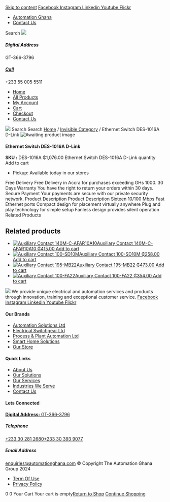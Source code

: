 [Skip to content](https://store.automationghana.com/product/ethernet-switch-des-1016a-d-link/#content)
[ Facebook ](https://www.facebook.com/automationgh/) [ Instagram ](https://www.instagram.com/automationgh/) [ Linkedin ](https://www.linkedin.com/company/the-automation-ghana-limited/) [ Youtube ](https://www.youtube.com/channel/UCurrRDUSm5oIW39VXjn1u0w) [ Flickr ](https://www.flickr.com/photos/181794037@N07/)
  * [ Automation Ghana ](https://automationghana.com)
  * [ Contact Us ](https://store.automationghana.com/contact/)


Search
[ ![](https://store.automationghana.com/wp-content/uploads/2024/04/Website-TAGG-Logo-BLUE.png) ](https://store.automationghana.com/)
[ ](https://maps.app.goo.gl/m4xeaagWCNbLk4jM6)
#####  [ Digital Address ](https://maps.app.goo.gl/m4xeaagWCNbLk4jM6)
GT-366-3796 
[ ](tel:+233550055511)
#####  [ Call ](tel:+233550055511)
+233 55 005 5511 
  * [Home](https://store.automationghana.com/)
  * [All Products](https://store.automationghana.com/shop/)
  * [My Account](https://store.automationghana.com/my-account/)
  * [Cart](https://store.automationghana.com/cart/)
  * [Checkout](https://store.automationghana.com/checkout/)
  * [Contact Us](https://store.automationghana.com/contact/)


[![](https://store.automationghana.com/wp-content/uploads/2024/04/AutomationGhana_logo_white.png)](https://store.automationghana.com)
Search
Search
[Home](https://store.automationghana.com) / [Invisible Category](https://store.automationghana.com/product-category/invisible-category/) / Ethernet Switch DES-1016A D-Link
![Awaiting product image](https://store.automationghana.com/wp-content/uploads/woocommerce-placeholder-600x600.png)
####  Ethernet Switch DES-1016A D-Link 
**SKU :** DES-1016A 
₵1,076.00
Ethernet Switch DES-1016A D-Link quantity
Add to cart
  * Pickup: Available today in our stores


Free Delivery 
Free Delivery in Accra for purchases exceeding GHs 1000. 
30 Days Warranty 
You have the right to return your orders within 30 days. 
Secure Payment 
Your payments are secure with our private security network. 
Product Description
Product Description
Sixteen 10/100 Mbps Fast Ethernet ports Compact design for placement virtually anywhere Plug and play technology for simple setup Fanless design provides silent operation
Related Products 
## Related products
  * [![Auxiliary Contact 140M-C-AFAR10A10](https://store.automationghana.com/wp-content/uploads/2020/12/140M-C-AFAR10A10-300x298.jpg)Auxiliary Contact 140M-C-AFAR10A10 ₵415.00 ](https://store.automationghana.com/product/auxiliary-contact-140m-c-afar10a10/)
[Add to cart](https://store.automationghana.com/product/ethernet-switch-des-1016a-d-link/?add-to-cart=2965)
  * [![Auxiliary Contact 100-SD10M](https://store.automationghana.com/wp-content/uploads/2020/12/100-SD10M-300x300.jpg)Auxiliary Contact 100-SD10M ₵258.00 ](https://store.automationghana.com/product/auxiliary-contact-100-sd10m/)
[Add to cart](https://store.automationghana.com/product/ethernet-switch-des-1016a-d-link/?add-to-cart=2959)
  * [![Auxiliary Contact 195-MB22](https://store.automationghana.com/wp-content/uploads/2020/11/A-B-300x300.jpg)Auxiliary Contact 195-MB22 ₵473.00 ](https://store.automationghana.com/product/auxiliary-contact-195-mb22/)
[Add to cart](https://store.automationghana.com/product/ethernet-switch-des-1016a-d-link/?add-to-cart=2948)
  * [![Auxiliary Contact 100-FA22](https://store.automationghana.com/wp-content/uploads/2020/11/100-FA22-e1624027345370.jpg)Auxiliary Contact 100-FA22 ₵354.00 ](https://store.automationghana.com/product/auxiliary-contact-100-fa22-rockwell/)
[Add to cart](https://store.automationghana.com/product/ethernet-switch-des-1016a-d-link/?add-to-cart=2935)


![](https://store.automationghana.com/wp-content/uploads/2024/04/AutomationGhana_logo_white.png)
We provide unique electrical and automation services and products through innovation, training and exceptional customer service.
[ Facebook ](https://www.facebook.com/automationgh/) [ Instagram ](https://www.instagram.com/automationgh/) [ Linkedin ](https://www.linkedin.com/company/the-automation-ghana-limited/) [ Youtube ](https://www.youtube.com/channel/UCurrRDUSm5oIW39VXjn1u0w) [ Flickr ](https://www.flickr.com/photos/181794037@N07/)
#### Our Brands
  * [ Automation Solutions Ltd ](https://store.automationghana.com/product/ethernet-switch-des-1016a-d-link/)
  * [ Electrical Switchgear Ltd ](https://store.automationghana.com/product/ethernet-switch-des-1016a-d-link/)
  * [ Process & Plant Automation Ltd ](https://store.automationghana.com/product/ethernet-switch-des-1016a-d-link/)
  * [ Smart Home Solutions ](https://store.automationghana.com/product/ethernet-switch-des-1016a-d-link/)
  * [ Our Store ](https://store.automationghana.com/product/ethernet-switch-des-1016a-d-link/)


#### Quick Links
  * [ About Us ](https://store.automationghana.com/product/ethernet-switch-des-1016a-d-link/)
  * [ Our Solutions ](https://store.automationghana.com/product/ethernet-switch-des-1016a-d-link/)
  * [ Our Services ](https://store.automationghana.com/product/ethernet-switch-des-1016a-d-link/)
  * [ Industries We Serve ](https://store.automationghana.com/product/ethernet-switch-des-1016a-d-link/)
  * [ Contact Us ](https://store.automationghana.com/product/ethernet-switch-des-1016a-d-link/)


#### Lets Connected
[**Digital Address:** GT-366-3796](https://maps.app.goo.gl/m4xeaagWCNbLk4jM6)
#####  Telephone 
[ +233 30 281 2680](tel:+233302812680)[+233 30 393 9077](https://store.automationghana.com/product/ethernet-switch-des-1016a-d-link/+233303939077)
#####  Email Address 
enquiries@automationghana.com 
© Copyright The Automation Ghana Group 2024
  * [ Term Of Use ](https://store.automationghana.com/product/ethernet-switch-des-1016a-d-link/)
  * [ Privacy Policy ](https://store.automationghana.com/product/ethernet-switch-des-1016a-d-link/)


0
0
Your Cart
Your cart is empty[Return to Shop](https://store.automationghana.com/shop/)
[Continue Shopping](https://store.automationghana.com/product/ethernet-switch-des-1016a-d-link/)
